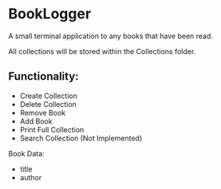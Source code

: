 # BookLogger
A small terminal application to any books that have been read. 

All collections will be stored within the Collections folder.

Functionality:
----
  * Create Collection
  * Delete Collection
  * Remove Book
  * Add Book
  * Print Full Collection
  * Search Collection (Not Implemented)

Book Data:
  * title
  * author


